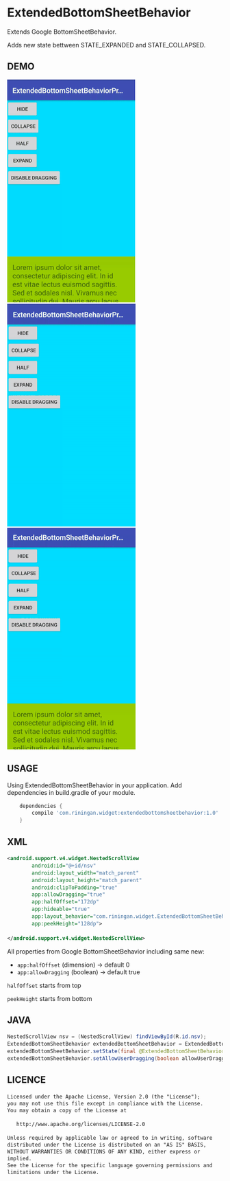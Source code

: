 # ExtendedBottomSheetBehavior
Extends Google BottomSheetBehavior.

Adds new state bettween STATE_EXPANDED and STATE_COLLAPSED.

DEMO
---

![demo_preview](./demo/preview1.gif)
![demo_preview](./demo/preview2.gif)
![demo_preview](./demo/preview3.gif)

USAGE
---

Using ExtendedBottomSheetBehavior in your application.
Add dependencies in build.gradle of your module.

```groovy
	dependencies {
		compile 'com.riningan.widget:extendedbottomsheetbehavior:1.0'
	}
```

XML
-----

```xml
<android.support.v4.widget.NestedScrollView
        android:id="@+id/nsv"
        android:layout_width="match_parent"
        android:layout_height="match_parent"
        android:clipToPadding="true"
        app:allowDragging="true"
        app:halfOffset="172dp"
        app:hideable="true"
        app:layout_behavior="com.riningan.widget.ExtendedBottomSheetBehavior"
        app:peekHeight="128dp">
        
</android.support.v4.widget.NestedScrollView>
```
All properties from Google BottomSheetBehavior including same new:

* `app:halfOffset`              (dimension)    -> default 0
* `app:allowDragging`           (boolean)      -> default true

`halfOffset` starts from top 

`peekHeight` starts from bottom 

JAVA
-----

```java
NestedScrollView nsv = (NestedScrollView) findViewById(R.id.nsv);
ExtendedBottomSheetBehavior extendedBottomSheetBehavior = ExtendedBottomSheetBehavior.from(nsv);
extendedBottomSheetBehavior.setState(final @ExtendedBottomSheetBehavior.State int state);
extendedBottomSheetBehavior.setAllowUserDragging(boolean allowUserDragging);
```

LICENCE
-----

  	Licensed under the Apache License, Version 2.0 (the "License");
	you may not use this file except in compliance with the License.
	You may obtain a copy of the License at
	
	   http://www.apache.org/licenses/LICENSE-2.0
	
	Unless required by applicable law or agreed to in writing, software
	distributed under the License is distributed on an "AS IS" BASIS,
	WITHOUT WARRANTIES OR CONDITIONS OF ANY KIND, either express or implied.
	See the License for the specific language governing permissions and
	limitations under the License.
